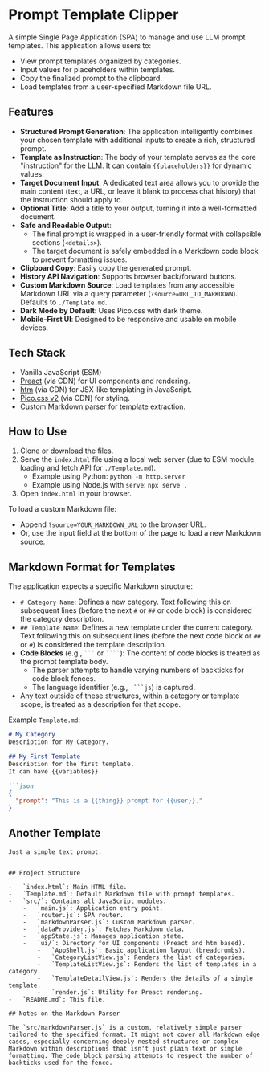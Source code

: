 # Prompt Template Clipper

A simple Single Page Application (SPA) to manage and use LLM prompt templates.
This application allows users to:

- View prompt templates organized by categories.
- Input values for placeholders within templates.
- Copy the finalized prompt to the clipboard.
- Load templates from a user-specified Markdown file URL.

## Features

-   **Structured Prompt Generation**: The application intelligently combines your chosen template with additional inputs to create a rich, structured prompt.
-   **Template as Instruction**: The body of your template serves as the core "instruction" for the LLM. It can contain `{{placeholders}}` for dynamic values.
-   **Target Document Input**: A dedicated text area allows you to provide the main content (text, a URL, or leave it blank to process chat history) that the instruction should apply to.
-   **Optional Title**: Add a title to your output, turning it into a well-formatted document.
-   **Safe and Readable Output**:
    -   The final prompt is wrapped in a user-friendly format with collapsible sections (`<details>`).
    -   The target document is safely embedded in a Markdown code block to prevent formatting issues.
-   **Clipboard Copy**: Easily copy the generated prompt.
-   **History API Navigation**: Supports browser back/forward buttons.
-   **Custom Markdown Source**: Load templates from any accessible Markdown URL via a query parameter (`?source=URL_TO_MARKDOWN`). Defaults to `./Template.md`.
-   **Dark Mode by Default**: Uses Pico.css with dark theme.
-   **Mobile-First UI**: Designed to be responsive and usable on mobile devices.

## Tech Stack

-   Vanilla JavaScript (ESM)
-   [Preact](https://preactjs.com/) (via CDN) for UI components and rendering.
-   [htm](https://github.com/developit/htm) (via CDN) for JSX-like templating in JavaScript.
-   [Pico.css v2](https://picocss.com/) (via CDN) for styling.
-   Custom Markdown parser for template extraction.

## How to Use

1.  Clone or download the files.
2.  Serve the `index.html` file using a local web server (due to ESM module loading and fetch API for `./Template.md`).
    -   Example using Python: `python -m http.server`
    -   Example using Node.js with `serve`: `npx serve .`
3.  Open `index.html` in your browser.

To load a custom Markdown file:
- Append `?source=YOUR_MARKDOWN_URL` to the browser URL.
- Or, use the input field at the bottom of the page to load a new Markdown source.

## Markdown Format for Templates

The application expects a specific Markdown structure:

-   `# Category Name`: Defines a new category. Text following this on subsequent lines (before the next `#` or `##` or code block) is considered the category description.
-   `## Template Name`: Defines a new template under the current category. Text following this on subsequent lines (before the next code block or `##` or `#`) is considered the template description.
-   **Code Blocks** (e.g., ` ``` ` or ` ```` `): The content of code blocks is treated as the prompt template body.
    -   The parser attempts to handle varying numbers of backticks for code block fences.
    -   The language identifier (e.g., ` ```js`) is captured.
-   Any text outside of these structures, within a category or template scope, is treated as a description for that scope.

Example `Template.md`:
```markdown
# My Category
Description for My Category.

## My First Template
Description for the first template.
It can have {{variables}}.

```json
{
  "prompt": "This is a {{thing}} prompt for {{user}}."
}
```

## Another Template
```
Just a simple text prompt.
```
```

## Project Structure

-   `index.html`: Main HTML file.
-   `Template.md`: Default Markdown file with prompt templates.
-   `src/`: Contains all JavaScript modules.
    -   `main.js`: Application entry point.
    -   `router.js`: SPA router.
    -   `markdownParser.js`: Custom Markdown parser.
    -   `dataProvider.js`: Fetches Markdown data.
    -   `appState.js`: Manages application state.
    -   `ui/`: Directory for UI components (Preact and htm based).
        -   `AppShell.js`: Basic application layout (breadcrumbs).
        -   `CategoryListView.js`: Renders the list of categories.
        -   `TemplateListView.js`: Renders the list of templates in a category.
        -   `TemplateDetailView.js`: Renders the details of a single template.
        -   `render.js`: Utility for Preact rendering.
-   `README.md`: This file.

## Notes on the Markdown Parser

The `src/markdownParser.js` is a custom, relatively simple parser tailored to the specified format. It might not cover all Markdown edge cases, especially concerning deeply nested structures or complex Markdown within descriptions that isn't just plain text or simple formatting. The code block parsing attempts to respect the number of backticks used for the fence.
